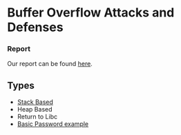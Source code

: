 # Buffer Overflow Attacks and Defenses

### Report
Our report can be found [here](report.pdf).

## Types
- [Stack Based](Stack_based)
- Heap Based
- Return to Libc
- [Basic Password example](basic_passwd)
